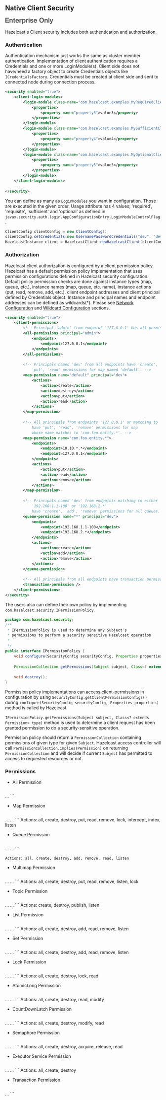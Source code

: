 

## Native Client Security

![](images/enterprise-onlycopy.jpg)


Hazelcast's Client security includes both authentication and authorization.

### Authentication

Authentication mechanism just works the same as cluster member authentication. Implementation of client authentication requires a Credentials and one or more LoginModule(s). Client side does not have/need a factory object to create Credentials objects like `ICredentialsFactory`. Credentials must be created at client side and sent to connected node during connection process.

```xml
<security enabled="true">
    <client-login-modules>
        <login-module class-name="com.hazelcast.examples.MyRequiredClientLoginModule" usage="required">
            <properties>
                <property name="property3">value3</property>
            </properties>
        </login-module>
        <login-module class-name="com.hazelcast.examples.MySufficientClientLoginModule" usage="sufficient">
            <properties>
                <property name="property4">value4</property>
            </properties>
        </login-module>
        <login-module class-name="com.hazelcast.examples.MyOptionalClientLoginModule" usage="optional">
            <properties>
                <property name="property5">value5</property>
            </properties>
        </login-module>
    </client-login-modules>
    ...
</security>
```

You can define as many as `LoginModules` you want in configuration. Those are executed in the given order. Usage attribute has 4 values; 'required', 'requisite', 'sufficient' and 'optional' as defined in `javax.security.auth.login.AppConfigurationEntry.LoginModuleControlFlag`.

```java
ClientConfig clientConfig = new ClientConfig();
clientConfig.setCredentials(new UsernamePasswordCredentials("dev", "dev-pass"));
HazelcastInstance client = HazelcastClient.newHazelcastClient(clientConfig);
```

### Authorization

Hazelcast client authorization is configured by a client permission policy. Hazelcast has a default permission policy implementation that uses permission configurations defined in Hazelcast security configuration. Default policy permission checks are done against instance types (map, queue, etc.), instance names (map, queue, etc. name), instance actions (put, read, remove, add, etc.), client endpoint addresses and client principal defined by Credentials object. Instance and principal names and endpoint addresses can be defined as wildcards(*). Please see [Network Configuration](#network-configuration) and [Wildcard Configuration](#wildcard-configuration) sections.

```xml
<security enabled="true">
    <client-permissions>
        <!-- Principal 'admin' from endpoint '127.0.0.1' has all permissions. -->
        <all-permissions principal="admin">
            <endpoints>
                <endpoint>127.0.0.1</endpoint>
            </endpoints>
        </all-permissions>
        
        <!-- Principals named 'dev' from all endpoints have 'create', 'destroy', 
            'put', 'read' permissions for map named 'default'. -->
        <map-permission name="default" principal="dev">
            <actions>
                <action>create</action>
                <action>destroy</action>
                <action>put</action>
                <action>read</action>
            </actions>
        </map-permission>
        
        <!-- All principals from endpoints '127.0.0.1' or matching to '10.10.*.*' 
            have 'put', 'read', 'remove' permissions for map
            whose name matches to 'com.foo.entity.*'. -->
        <map-permission name="com.foo.entity.*">
            <endpoints>
                <endpoint>10.10.*.*</endpoint>
                <endpoint>127.0.0.1</endpoint>
            </endpoints>
            <actions>
                <action>put</action>
                <action>read</action>
                <action>remove</action>
            </actions>
        </map-permission>
        
        <!-- Principals named 'dev' from endpoints matching to either 
            '192.168.1.1-100' or '192.168.2.*' 
            have 'create', 'add', 'remove' permissions for all queues. -->
        <queue-permission name="*" principal="dev">
            <endpoints>
                <endpoint>192.168.1.1-100</endpoint>
                <endpoint>192.168.2.*</endpoint>
            </endpoints>
            <actions>
                <action>create</action>
                <action>add</action>
                <action>remove</action>
            </actions>
        </queue-permission>
        
        <!-- All principals from all endpoints have transaction permission.-->
        <transaction-permission />
    </client-permissions>
</security>
```

The users also can define their own policy by implementing `com.hazelcast.security.IPermissionPolicy`.

```java
package com.hazelcast.security;
/**
 * IPermissionPolicy is used to determine any Subject's 
 * permissions to perform a security sensitive Hazelcast operation.
 *
 */
public interface IPermissionPolicy {
    void configure(SecurityConfig securityConfig, Properties properties);
    
    PermissionCollection getPermissions(Subject subject, Class<? extends Permission> type);
    
    void destroy();
}
```

Permission policy implementations can access client-permissions in configuration by using `SecurityConfig.getClientPermissionConfigs()` during `configure(SecurityConfig securityConfig, Properties properties)` method is called by Hazelcast.

`IPermissionPolicy.getPermissions(Subject subject, Class<? extends Permission> type)` method is used to determine a client request has been granted permission to do a security-sensitive operation. 

Permission policy should return a `PermissionCollection` containing permissions of given type for given `Subject`. Hazelcast access controller will call `PermissionCollection.implies(Permission)` on returning `PermissionCollection` and will decide if current `Subject` has permitted to access to requested resources or not.

### Permissions

- All Permission

	```xml
<all-permissions principal="principal">
    <endpoints>
        ...
    </endpoints>
</all-permissions>
```

- Map Permission

	```xml
<map-permission name="name" principal="principal">
    <endpoints>
        ...
    </endpoints>
    <actions>
        ...
    </actions>
</map-permission>
```
	Actions: all, create, destroy, put, read, remove, lock, intercept, index, listen

- Queue Permission

	```xml
<queue-permission name="name" principal="principal">
    <endpoints>
        ...
    </endpoints>
    <actions>
        ...
    </actions>
</queue-permission>
```

	Actions: all, create, destroy, add, remove, read, listen

- Multimap Permission

	```xml
<multimap-permission name="name" principal="principal">
    <endpoints>
        ...
    </endpoints>
    <actions>
        ...
    </actions>
</multimap-permission>
```
	Actions: all, create, destroy, put, read, remove, listen, lock

- Topic Permission

	```xml
<topic-permission name="name" principal="principal">
    <endpoints>
        ...
    </endpoints>
    <actions>
        ...
    </actions>
</topic-permission>
```
	Actions: create, destroy, publish, listen

- List Permission

	```xml
<list-permission name="name" principal="principal">
    <endpoints>
        ...
    </endpoints>
    <actions>
        ...
    </actions>
</list-permission>
```
	Actions: all, create, destroy, add, read, remove, listen

- Set Permission

	```xml
<set-permission name="name" principal="principal">
    <endpoints>
        ...
    </endpoints>
    <actions>
        ...
    </actions>
</set-permission>
```
	Actions: all, create, destroy, add, read, remove, listen

- Lock Permission

	```xml
<lock-permission name="name" principal="principal">
    <endpoints>
        ...
    </endpoints>
    <actions>
        ...
    </actions>
</lock-permission>
```
	Actions: all, create, destroy, lock, read

- AtomicLong Permission

	```xml
<atomic-long-permission name="name" principal="principal">
    <endpoints>
        ...
    </endpoints>
    <actions>
        ...
    </actions>
</atomic-long-permission>
```
	Actions: all, create, destroy, read, modify

- CountDownLatch Permission

	```xml
<countdown-latch-permission name="name" principal="principal">
    <endpoints>
        ...
    </endpoints>
    <actions>
        ...
    </actions>
</countdown-latch-permission>
```
	Actions: all, create, destroy, modify, read

- Semaphore Permission

	```xml
<semaphore-permission name="name" principal="principal">
    <endpoints>
        ...
    </endpoints>
    <actions>
        ...
    </actions>
</semaphore-permission>
```
	Actions: all, create, destroy, acquire, release, read

- Executor Service Permission

	```xml
<executor-service-permission name="name" principal="principal">
    <endpoints>
        ...
    </endpoints>
    <actions>
        ...
    </actions>
</executor-service-permission>
```
	Actions: all, create, destroy

- Transaction Permission

	```xml
<transaction-permission principal="principal">
    <endpoints>
        ...
    </endpoints>
</transaction-permission>
```

<br> </br>
